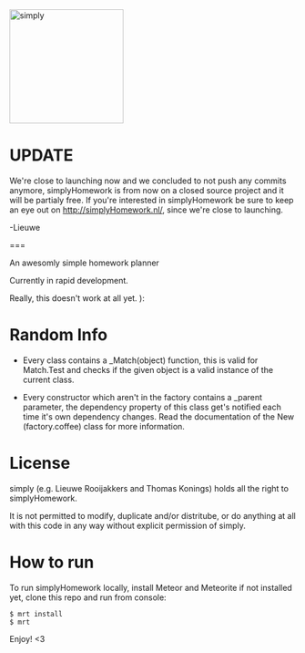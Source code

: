 <img src="http://i.imgur.com/1ux54bc.png" alt="simply" align="middle" width="200"/>

UPDATE
=
We're close to launching now and we concluded to not push any commits anymore, simplyHomework is from now on a closed source project and it will be partialy free. If you're interested in simplyHomework be sure to keep an eye out on http://simplyHomework.nl/, since we're close to launching.

-Lieuwe

===

An awesomly simple homework planner

Currently in rapid development.

Really, this doesn't work at all yet. ):

Random Info
===
 * Every class contains a _Match(object) function, this is valid for Match.Test and checks if the given object is a valid instance of the current class.

 * Every constructor which aren't in the factory contains a _parent parameter, the dependency property of this class get's notified each time it's own dependency changes. Read the documentation of the New (factory.coffee) class for more information.

License
===
simply (e.g. Lieuwe Rooijakkers and Thomas Konings) holds all the right to simplyHomework.

It is not permitted to modify, duplicate and/or distritube, or do anything at all with this code in any way without explicit permission of simply.

How to run
===
To run simplyHomework locally, install Meteor and Meteorite if not installed yet, clone this repo and run from console:
```
$ mrt install
$ mrt
```

Enjoy! <3
